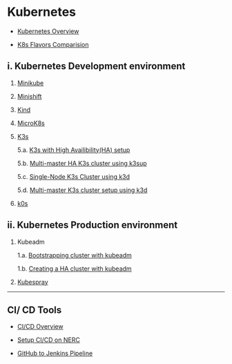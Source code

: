 # Kubernetes

- [Kubernetes Overview](kubernetes/kubernetes.md)

- [K8s Flavors Comparision](kubernetes/comparisons.md)

## i. **Kubernetes Development environment**

1. [Minikube](kubernetes/minikube.md)
2. [Minishift](kubernetes/minishift.md)
3. [Kind](kubernetes/kind.md)
4. [MicroK8s](kubernetes/microk8s.md)
5. [K3s](kubernetes/k3s/k3s.md)

    5.a. [K3s with High Availibility(HA) setup](kubernetes/k3s/k3s-ha-cluster.md)

    5.b. [Multi-master HA K3s cluster using k3sup](kubernetes/k3s/k3s-using-k3sup.md)

    5.c. [Single-Node K3s Cluster using k3d](kubernetes/k3s/k3s-using-k3d.md)

    5.d. [Multi-master K3s cluster setup using k3d](kubernetes/k3s/k3s-ha-cluster-using-k3d.md)

6. [k0s](kubernetes/k0s.md)

## ii. **Kubernetes Production environment**

1. Kubeadm

    1.a. [Bootstrapping cluster with kubeadm](kubernetes/kubeadm/single-master-clusters-with-kubeadm.md)

    1.b. [Creating a HA cluster with kubeadm](kubernetes/kubeadm/HA-clusters-with-kubeadm.md)

2. [Kubespray](kubernetes/kubespray.md)

---

## CI/ CD Tools

- [CI/CD Overview](CI-CD/CI-CD-pipeline.md)

- [Setup CI/CD on NERC](CI-CD/setup-CI-CD-pipeline.md)

- [GitHub to Jenkins Pipeline](CI-CD/integrate-your-GitHub-repository.md)
